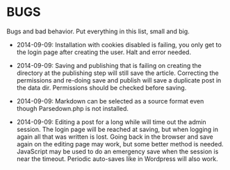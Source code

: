 BUGS
====

Bugs and bad behavior. Put everything in this list, small and big.

  * 2014-09-09: Installation with cookies disabled is failing, you only get
    to the login page after creating the user. Halt and error needed.

  * 2014-09-09: Saving and publishing that is failing on creating the
    directory at the publishing step will still save the article. 
    Correcting the permissions and re-doing save and publish will save
    a duplicate post in the data dir. Permissions should be checked
    before saving.

  * 2014-09-09: Markdown can be selected as a source format even though
    Parsedown.php is not installed.

  * 2014-09-09: Editing a post for a long while will time out the admin
    session. The login page will be reached at saving, but when logging
    in again all that was written is lost. Going back in the browser
    and save again on the editing page may work, but some better method
    is needed. JavaScript may be used to do an emergency save when the
    session is near the timeout. Periodic auto-saves like in Wordpress
    will also work.
